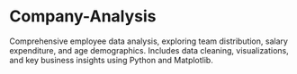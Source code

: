 # Company-Analysis
Comprehensive employee data analysis, exploring team distribution, salary expenditure, and age demographics. Includes data cleaning, visualizations, and key business insights using Python and Matplotlib.
